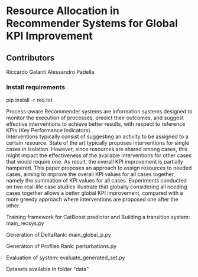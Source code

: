 # Resource Allocation in Recommender Systems for Global KPI Improvement

## Contributors
Riccardo Galanti
Alessandro Padella

### Install requirements 
pip install -r req.txt

Process-aware Recommender systems are information systems designed to monitor the execution of processes, predict their outcomes, and suggest effective interventions to achieve better results, with respect to reference KPIs (Key Performance Indicators).  
Interventions typically consist of suggesting an activity to be assigned to a certain resource. 
State of the art typically proposes interventions for single cases in isolation. However, since resources are shared among cases, this might impact the effectiveness of the available interventions for other cases that would require one. As result, the overall KPI improvement is partially hampered. 
This paper proposes an approach to assign resources to needed cases, aiming to improve the overall KPI values for all cases together, namely the summation of KPI values for all cases. Experiments conducted on two real-life case studies illustrate that globally considering all needing cases together allows a better global KPI improvement, compared with a more greedy approach where interventions are proposed one after the other.

Training framework for CatBoost predictor and Building a transition system: main_recsys.py

Generation of DeltaRank: main_global_p.py

Generation of Profiles Rank: perturbations.py 

Evaluation of system: evaluate_generated_set.py

Datasets available in folder "data"
